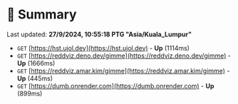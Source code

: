 # 📖 Summary
Last updated: **27/9/2024, 10:55:18 PTG "Asia/Kuala_Lumpur"**

- `GET` [https://hst.ujol.dev](https://hst.ujol.dev) - **Up** (1114ms)
- `GET` [https://reddviz.deno.dev/gimme](https://reddviz.deno.dev/gimme) - **Up** (1666ms)
- `GET` [https://reddviz.amar.kim/gimme](https://reddviz.amar.kim/gimme) - **Up** (445ms)
- `GET` [https://dumb.onrender.com](https://dumb.onrender.com) - **Up** (899ms)
